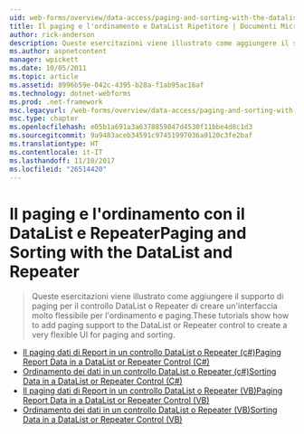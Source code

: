 ```yaml
---
uid: web-forms/overview/data-access/paging-and-sorting-with-the-datalist-and-repeater/index
title: Il paging e l'ordinamento e DataList Ripetitore | Documenti Microsoft
author: rick-anderson
description: Queste esercitazioni viene illustrato come aggiungere il supporto di paging per il controllo DataList o Repeater di creare un'interfaccia molto flessibile per l'ordinamento e paging.
ms.author: aspnetcontent
manager: wpickett
ms.date: 10/05/2011
ms.topic: article
ms.assetid: 8996b59e-042c-4395-b28a-f1ab95ac16af
ms.technology: dotnet-webforms
ms.prod: .net-framework
msc.legacyurl: /web-forms/overview/data-access/paging-and-sorting-with-the-datalist-and-repeater
msc.type: chapter
ms.openlocfilehash: e05b1a691a3a6378859847d4530f11bbe4d8c1d3
ms.sourcegitcommit: 9a9483aceb34591c97451997036a9120c3fe2baf
ms.translationtype: HT
ms.contentlocale: it-IT
ms.lasthandoff: 11/10/2017
ms.locfileid: "26514420"
---
```

<a name="paging-and-sorting-with-the-datalist-and-repeater"></a><span data-ttu-id="133ed-103">Il paging e l'ordinamento con il DataList e Repeater</span><span class="sxs-lookup"><span data-stu-id="133ed-103">Paging and Sorting with the DataList and Repeater</span></span>
====================
> <span data-ttu-id="133ed-104">Queste esercitazioni viene illustrato come aggiungere il supporto di paging per il controllo DataList o Repeater di creare un'interfaccia molto flessibile per l'ordinamento e paging.</span><span class="sxs-lookup"><span data-stu-id="133ed-104">These tutorials show how to add paging support to the DataList or Repeater control to create a very flexible UI for paging and sorting.</span></span>


- [<span data-ttu-id="133ed-105">Il paging dati di Report in un controllo DataList o Repeater (c#)</span><span class="sxs-lookup"><span data-stu-id="133ed-105">Paging Report Data in a DataList or Repeater Control (C#)</span></span>](paging-report-data-in-a-datalist-or-repeater-control-cs.md)
- [<span data-ttu-id="133ed-106">Ordinamento dei dati in un controllo DataList o Repeater (c#)</span><span class="sxs-lookup"><span data-stu-id="133ed-106">Sorting Data in a DataList or Repeater Control (C#)</span></span>](sorting-data-in-a-datalist-or-repeater-control-cs.md)
- [<span data-ttu-id="133ed-107">Il paging dati di Report in un controllo DataList o Repeater (VB)</span><span class="sxs-lookup"><span data-stu-id="133ed-107">Paging Report Data in a DataList or Repeater Control (VB)</span></span>](paging-report-data-in-a-datalist-or-repeater-control-vb.md)
- [<span data-ttu-id="133ed-108">Ordinamento dei dati in un controllo DataList o Repeater (VB)</span><span class="sxs-lookup"><span data-stu-id="133ed-108">Sorting Data in a DataList or Repeater Control (VB)</span></span>](sorting-data-in-a-datalist-or-repeater-control-vb.md)
